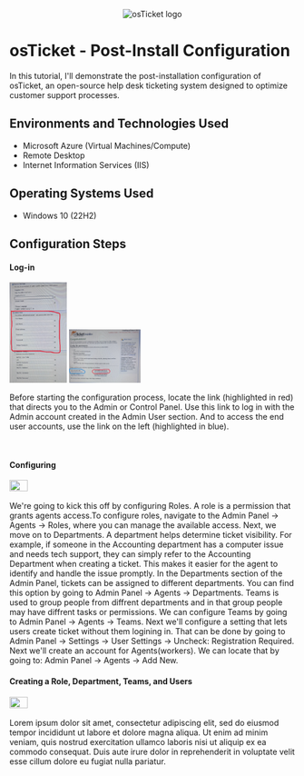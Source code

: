 <p align="center">
<img src="https://i.imgur.com/Clzj7Xs.png" alt="osTicket logo"/>
</p>

<h1>osTicket - Post-Install Configuration</h1>
In this tutorial, I'll demonstrate the post-installation configuration of osTicket, an open-source help desk ticketing system designed to optimize customer support processes.
<br />


<h2>Environments and Technologies Used</h2>

- Microsoft Azure (Virtual Machines/Compute)
- Remote Desktop
- Internet Information Services (IIS)

<h2>Operating Systems Used </h2>

- Windows 10</b> (22H2) <br />


<h2>Configuration Steps</h2>

<h4>Log-in</h4>
<p>
<img src="Credentials.jpg" height="20%" width="20%" alt="Credentials"/> <img src="link.jpg" height="25%" width="25%" alt="Link"/>
</p>
<p>
Before starting the configuration process, locate the link (highlighted in red) that directs you to the Admin or Control Panel. Use this link to log in with the Admin account created in the Admin User section. And to access the end user accounts, use the link on the left (highlighted in blue).
</p>
<br />

<h4>Configuring</h4>

<p>
<img src="" height="25%" width="25%" alt=""/>
</p>
<p>
We're going to kick this off by configuring Roles. A role is a permission that grants agents access.To configure roles, navigate to the Admin Panel → Agents → Roles, where you can manage the available access. Next, we move on to Departments. A department helps determine ticket visibility. For example, if someone in the Accounting department has a computer issue and needs tech support, they can simply refer to the Accounting Department when creating a ticket. This makes it easier for the agent to identify and handle the issue promptly. In the Departments section of the Admin Panel, tickets can be assigned to different departments. You can find this option by going to Admin Panel → Agents → Departments. Teams is used to group people from diffrent departments and in that group people may have diffrent tasks or permissions. We can configure Teams by going to Admin Panel → Agents → Teams. Next we'll configure a setting that lets users create ticket without them logining in. That can be done by going to Admin Panel → Settings → User Settings → Uncheck: Registration Required. Next we'll create an account for Agents(workers). We can locate that by going to: Admin Panel → Agents → Add New. 

<br />

<h4>Creating a Role, Department, Teams, and Users</h4>

<p>
<img src="" height="25%" width="25%" alt=""/>
</p>
<p>
Lorem ipsum dolor sit amet, consectetur adipiscing elit, sed do eiusmod tempor incididunt ut labore et dolore magna aliqua. Ut enim ad minim veniam, quis nostrud exercitation ullamco laboris nisi ut aliquip ex ea commodo consequat. Duis aute irure dolor in reprehenderit in voluptate velit esse cillum dolore eu fugiat nulla pariatur.
</p>
<br />



<!--Before beginning the configuration process,locate the link(highlited in red) to direct you to the Admin or Control pannel to log in with the Admin account that was created in the Admin User section.-->
